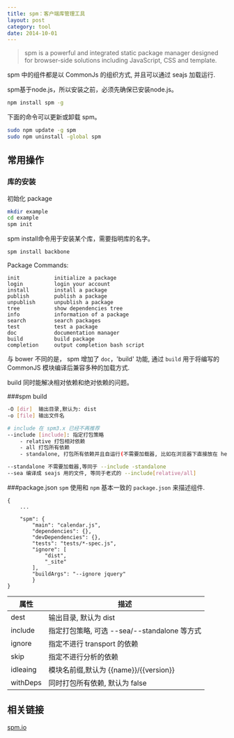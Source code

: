```yaml
---
title: spm：客户端库管理工具
layout: post
category: tool
date: 2014-10-01
---
```


> spm is a powerful and integrated static package manager designed for browser-side solutions including JavaScript, CSS and template.

spm 中的组件都是以 CommonJs 的组织方式, 并且可以通过 seajs 加载运行.

spm基于node.js，所以安装之前，必须先确保已安装node.js。

```bash
npm install spm -g
```

下面的命令可以更新或卸载 spm。

```bash
sudo npm update -g spm
sudo npm uninstall -global spm
```

## 常用操作



### 库的安装

初始化 package

```bash
mkdir example
cd example
spm init
```

spm install命令用于安装某个库，需要指明库的名字。

```bash
spm install backbone
```

Package Commands:

    init           initialize a package
    login          login your account
    install        install a package
    publish        publish a package
    unpublish      unpublish a package
    tree           show dependencies tree
    info           information of a package
    search         search packages
    test           test a package
    doc            documentation manager
    build          build package
    completion     output completion bash script

与 bower 不同的是， spm 增加了 `doc`，'build' 功能, 通过 `build` 用于将编写的 CommonJS 模块编译后兼容多种的加载方式.

build 同时能解决相对依赖和绝对依赖的问题。


###spm build


```bash
-O [dir]  输出目录,默认为: dist
-o [file] 输出文件名

# include 在 spm3.x 已经不再推荐
--include [include]: 指定打包策略
	- relative 打包相对依赖
	- all 打包所有依赖
	- standalone, 打包所有依赖并且自运行(不需要加载器, 比如在浏览器下直接放在 header 下)

--standalone 不需要加载器,等同于 --include -standalone
--sea 编译成 seajs 用的文件, 等同于老式的 --include[relative/all]

```


###package.json
`spm` 使用和 `npm` 基本一致的 `package.json` 来描述组件.

```
{
    ...

    "spm": {
        "main": "calendar.js",
        "dependencies": {},
        "devDependencies": {},
        "tests": "tests/*-spec.js",
        "ignore": [
            "dist",
            "_site"
        ],
        "buildArgs": "--ignore jquery"
        }
}
```

属性 |描述
-|-
 dest|输出目录, 默认为 dist
 include|指定打包策略, 可选 --sea/--standalone 等方式
 ignore|指定不进行 transport 的依赖
 skip|指定不进行分析的依赖
 idleaing|模块名前缀,默认为 {{name}}/{{version}}
 withDeps|同时打包所有依赖, 默认为 false


## 相关链接

[spm.io](http://spmjs.io/documentation/spm-commands)
